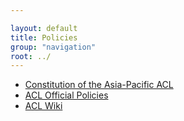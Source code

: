 ```yaml
---

layout: default
title: Policies
group: "navigation"
root: ../
---
```


-   [Constitution of the Asia-Pacific ACL](constitution)
-   [ACL Official Policies](https://www.aclweb.org/portal/policies)
-   [ACL Wiki](http://aclweb.org/aclwiki/)

